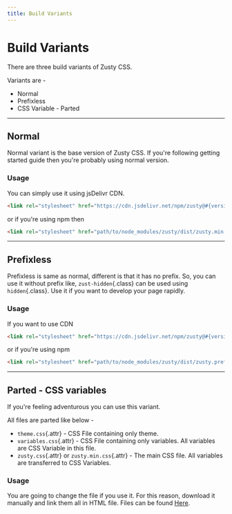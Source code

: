 ```yaml
---
title: Build Variants
---
```


# Build Variants
There are three build variants of Zusty CSS.

Variants are -
- Normal
- Prefixless
- CSS Variable - Parted

---

## Normal
Normal variant is the base version of Zusty CSS. If you're following getting started guide then you're probably using normal version.
### Usage
You can simply use it using jsDelivr CDN.
```html {nolaunch}
<link rel="stylesheet" href="https://cdn.jsdelivr.net/npm/zusty@#{version}">
```
or if you're using npm then
```html {nolaunch}
<link rel="stylesheet" href="path/to/node_modules/zusty/dist/zusty.min.css">
```
---


## Prefixless
Prefixless is same as normal, different is that it has no prefix. So, you can use it without prefix like, `zust-hidden`{.class} can be used using `hidden`{.class}. Use it if you want to develop your page rapidly.
### Usage
If you want to use CDN
```html {nolaunch}
<link rel="stylesheet" href="https://cdn.jsdelivr.net/npm/zusty@#{version}/dist/zusty.prefixless.css">
```
or if you're using npm
```html {nolaunch}
<link rel="stylesheet" href="path/to/node_modules/zusty/dist/zusty.prefixless.css">
```
---


## Parted - CSS variables
If you're feeling adventurous you can use this variant.

All files are parted like below -
- `theme.css`{.attr} - CSS File containing only theme.
- `variables.css`{.attr} - CSS File containing only variables. All variables are CSS Variable in this file.
- `zusty.css`{.attr} or `zusty.min.css`{.attr} - The main CSS file. All variables are transferred to CSS Variables.
### Usage
You are going to change the file if you use it. For this reason, download it manually and link them all in HTML file. Files can be found [Here](https://github.com/sarsamurmu/zusty/tree/master/dist/parted).
